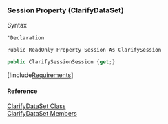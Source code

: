 ﻿### Session Property (ClarifyDataSet)

Syntax

```vbnet
'Declaration

Public ReadOnly Property Session As ClarifySession
```

```csharp
public ClarifySessionSession {get;}
```

[!include[Requirements](../partials/requirements.md)]

#### Reference

[ClarifyDataSet Class](fcSDK~FChoice.Foundation.Clarify.ClarifyDataSet.md)  
[ClarifyDataSet Members](fcSDK~FChoice.Foundation.Clarify.ClarifyDataSet_members.md)